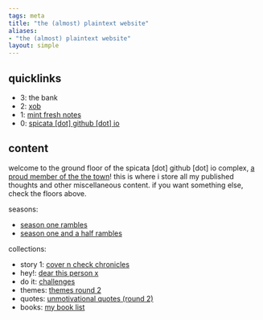 ```yaml
---
tags: meta 
title: "the (almost) plaintext website"
aliases:
- "the (almost) plaintext website"
layout: simple
---
```


## quicklinks

- 3: the bank
- 2: [xob](xkcdob/index.md)
- 1: [mint fresh notes](mint-fresh-notes/index.md)
- 0: [spicata [dot] github [dot] io](index.md)

## content

welcome to the ground floor of the spicata [dot] github [dot] io complex, [a proud member of the the town](theTown.md)! this is where i store all my published thoughts and other miscellaneous content. if you want something else, check the floors above.

seasons:

- [season one rambles](rambleOne.md)
- [season one and a half rambles](oneHalfRambles.md)

collections:

- story 1: [cover n check chronicles](coverCheckChronicles.md)
- hey!: [dear this person x](dearX.md)
- do it: [challenges](challenges.md)
- themes: [themes round 2](themes.md)
- quotes: [unmotivational quotes (round 2)](unmotivational.md)
- books: [my book list](booklist.md)